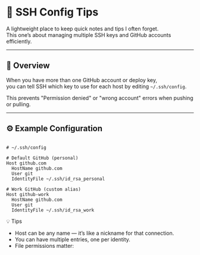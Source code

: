 # 🔐 SSH Config Tips

A lightweight place to keep quick notes and tips I often forget.  
This one’s about managing multiple SSH keys and GitHub accounts efficiently.

---

## 🧭 Overview

When you have more than one GitHub account or deploy key,  
you can tell SSH which key to use for each host by editing `~/.ssh/config`.

This prevents "Permission denied" or "wrong account" errors when pushing or pulling.

---

## ⚙️ Example Configuration

```sshconfig

# ~/.ssh/config

# Default GitHub (personal)
Host github.com
  HostName github.com
  User git
  IdentityFile ~/.ssh/id_rsa_personal

# Work GitHub (custom alias)
Host github-work
  HostName github.com
  User git
  IdentityFile ~/.ssh/id_rsa_work

```

💡 Tips  
- Host can be any name — it’s like a nickname for that connection.
- You can have multiple entries, one per identity.
- File permissions matter:
